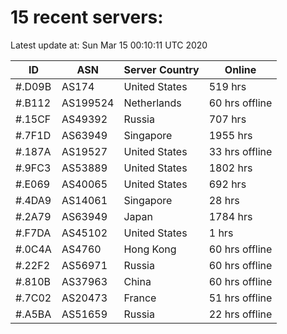 # 15 recent servers:

Latest update at: Sun Mar 15 00:10:11 UTC 2020

| ID | ASN | Server Country | Online |
| -- | --- | -------------- | ------ |
| #.D09B | AS174 | United States | 519 hrs |
| #.B112 | AS199524 | Netherlands | 60 hrs offline |
| #.15CF | AS49392 | Russia | 707 hrs |
| #.7F1D | AS63949 | Singapore | 1955 hrs |
| #.187A | AS19527 | United States | 33 hrs offline |
| #.9FC3 | AS53889 | United States | 1802 hrs |
| #.E069 | AS40065 | United States | 692 hrs |
| #.4DA9 | AS14061 | Singapore | 28 hrs |
| #.2A79 | AS63949 | Japan | 1784 hrs |
| #.F7DA | AS45102 | United States | 1 hrs |
| #.0C4A | AS4760 | Hong Kong | 60 hrs offline |
| #.22F2 | AS56971 | Russia | 60 hrs offline |
| #.810B | AS37963 | China | 60 hrs offline |
| #.7C02 | AS20473 | France | 51 hrs offline |
| #.A5BA | AS51659 | Russia | 22 hrs offline |

